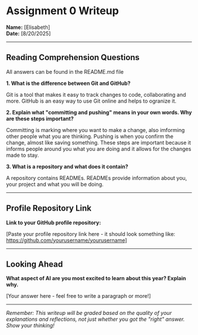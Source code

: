 # Assignment 0 Writeup

**Name:** [Elisabeth]  
**Date:** [8/20/2025]

---

## Reading Comprehension Questions
All answers can be found in the README.md file

**1. What is the difference between Git and GitHub?**

Git is a tool that makes it easy to track changes to code, collaborating and more. GitHub is an easy way to use Git online and helps to ogranize it.

**2. Explain what "committing and pushing" means in your own words. Why are these steps important?**

Committing is marking where you want to make a change, also imforming other people what you are thinking. Pushing is when you confirm the change, almost like saving something. These steps are important because it informs people around you what you are doing and it allows for the changes made to stay.

**3. What is a repository and what does it contain?**

A repository contains READMEs. READMEs provide information about you, your project and what you will be doing.

---

## Profile Repository Link

**Link to your GitHub profile repository:** 

[Paste your profile repository link here - it should look something like: https://github.com/yourusername/yourusername]

---

## Looking Ahead

**What aspect of AI are you most excited to learn about this year? Explain why.**

[Your answer here - feel free to write a paragraph or more!]

---

*Remember: This writeup will be graded based on the quality of your explanations and reflections, not just whether you got the "right" answer. Show your thinking!*
